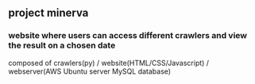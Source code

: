 ## project minerva

### website where users can access different crawlers and view the result on a chosen date

composed of crawlers(py) / website(HTML/CSS/Javascript) / webserver(AWS Ubuntu server MySQL database)


